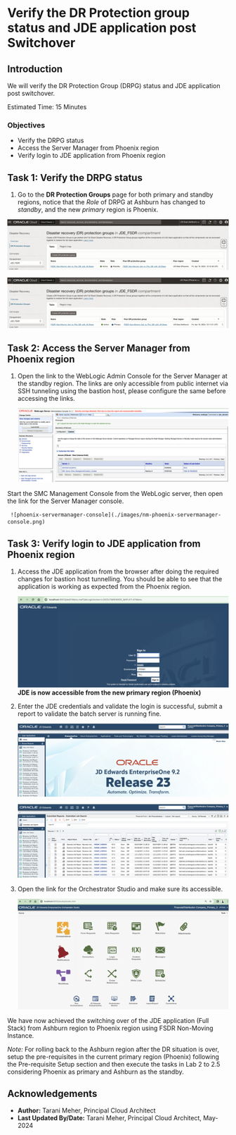 # Verify the DR Protection group status and JDE application post Switchover

## Introduction

We will verify the DR Protection Group (DRPG) status and JDE application post switchover.

Estimated Time: 15 Minutes

### Objectives

- Verify the DRPG status
- Access the Server Manager from Phoenix region
- Verify login to JDE application from Phoenix region

## Task 1: Verify the DRPG status

1. Go to the **DR Protection Groups** page for both primary and standby regions, notice that the *Role* of DRPG at Ashburn has changed to *standby*, and the new *primary* region is Phoenix. 

  ![drpg navigation page](./images/nm-ashburn-drpgpage.png)

  ![ashburn drpg status](./images/nm-phoenix-drpgpage.png)

## Task 2: Access the Server Manager from Phoenix region

1. Open the link to the WebLogic Admin Console for the Server Manager at the standby region. The links are only accessible from public internet via SSH tunneling using the bastion host, please configure the same before accessing the links.
  
     ![phoenix weblogic admin](./images/phoenix-weblogic-admin.png)

  Start the SMC Management Console from the WebLogic server, then open the link for the Server Manager console. 

     ![phoenix-servermanager-console](./images/nm-phoenix-servermanager-console.png)

## Task 3: Verify login to JDE application from Phoenix region

1. Access the JDE application from the browser after doing the required changes for bastion host tunnelling. You should be able to see that the application is working as expected from the Phoenix region.

      ![phoenix-jde-app-verify](./images/phoenix-jde-app-verify.png)
     **JDE is now accessible from the new primary region (Phoenix)**

2. Enter the JDE credentials and validate the login is successful, submit a report to validate the batch server is running fine.

     ![phoenix-jde-app-login](./images/phoenix-jde-app-login.png)

     ![phoenix-jde-app-batch](./images/phoenix-jde-app-batch.png)

3. Open the link for the Orchestrator Studio and make sure its accessible. 

     ![phoenix-orch-login](./images/phoenix-orch-login.png)

We have now achieved the switching over of the JDE application (Full Stack) from Ashburn region to Phoenix region using FSDR Non-Moving Instance.

*Note:* For rolling back to the Ashburn region after the DR situation is over, setup the pre-requisites in the current primary region (Phoenix) following the Pre-requisite Setup section and then execute the tasks in Lab 2 to 2.5 considering Phoenix as primary and Ashburn as the standby.

## Acknowledgements

* **Author:** Tarani Meher, Principal Cloud Architect
* **Last Updated By/Date:** Tarani Meher, Principal Cloud Architect, May-2024
